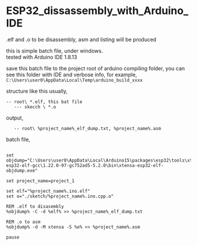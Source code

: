 # ESP32_dissassembly_with_Arduino_IDE
.elf and .o to be disassembly, asm and listing will be produced


this is simple batch file, under windows.  
tested with Arduino IDE 1.8.13  

save this batch file to the project root of arduino compiling folder, you can see this folder with IDE and verbose info, for example,   
```C:\Users\user0\AppData\Local\Temp\arduino_build_xxxx```  

structure like this usually,  
```
-- root\ *.elf, this bat file  
   --- skecch \ *.o  
```

output,
```
   -- root\ %project_name%_elf_dump.txt, %project_name%.asm  
```

batch file,   

```

set objdump="C:\Users\user0\AppData\Local\Arduino15\packages\esp32\tools\xtensa-esp32-elf-gcc\1.22.0-97-gc752ad5-5.2.0\bin\xtensa-esp32-elf-objdump.exe"

set project_name=project_1

set elf="%project_name%.ino.elf"
set o="./sketch/%project_name%.ino.cpp.o"

REM .elf to disasembly
%objdump% -C -d %elf% >> %project_name%_elf_dump.txt

REM .o to asm
%objdump% -d -M xtensa -S %o% >> %project_name%.asm

pause

```
